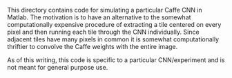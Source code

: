This directory contains code for simulating a particular Caffe CNN in Matlab.  The motivation is to have an alternative to the somewhat computationally expensive procedure of extracting a tile centered on every pixel and then running each tile through the CNN individually.  Since adjacent tiles have many pixels in common it is somewhat computationally thriftier to convolve the Caffe weights with the entire image.

As of this writing, this code is specific to a particular CNN/experiment and is not meant for general purpose use.

